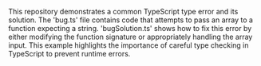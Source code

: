 This repository demonstrates a common TypeScript type error and its solution. The 'bug.ts' file contains code that attempts to pass an array to a function expecting a string.  'bugSolution.ts' shows how to fix this error by either modifying the function signature or appropriately handling the array input. This example highlights the importance of careful type checking in TypeScript to prevent runtime errors.
